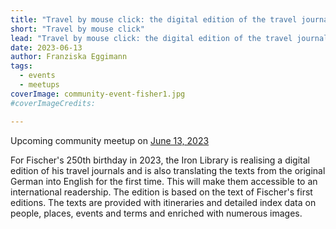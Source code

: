 ```yaml
---
title: "Travel by mouse click: the digital edition of the travel journals of Johann Conrad Fischer 1794–1851"
short: "Travel by mouse click"
lead: "Travel by mouse click: the digital edition of the travel journals of Johann Conrad Fischer 1794–1851 (community meetup June 13)"
date: 2023-06-13
author: Franziska Eggimann
tags:
  - events
  - meetups
coverImage: community-event-fisher1.jpg
#coverImageCredits: 

---
```


Upcoming community meetup on [June 13, 2023](https://www.timeanddate.com/worldclock/fixedtime.html?msg=e-editiones+Community+Event&iso=20230613T17&p1=1425&ah=1)

For Fischer's 250th birthday in 2023, the Iron Library is realising a digital edition of his travel journals and is also translating the texts from the original German into English for the first time. This will make them accessible to an international readership. The edition is based on the text of Fischer's first editions. The texts are provided with itineraries and detailed index data on people, places, events and terms and enriched with numerous images.